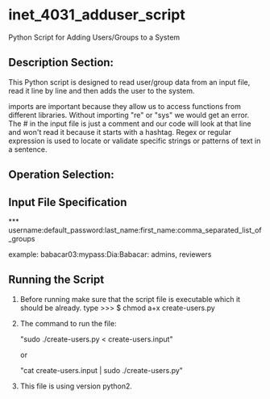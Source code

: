 # inet_4031_adduser_script
Python Script for Adding Users/Groups to a System

## Description Section: 

This Python script is designed to read user/group data from an input file, read it line by line and
then adds the user to the system. 

imports are important because they allow us to access functions from different libraries. Without importing "re" or "sys" we would get an error. 
The # in the input file is just a comment and our code will look at that line and won't read it because it starts with a hashtag. 
Regex or regular expression is used to locate or validate specific strings or patterns of text in a sentence. 


## Operation Selection: 

## Input File Specification

*** username:default_password:last_name:first_name:comma_separated_list_of_groups

example:
babacar03:mypass:Dia:Babacar: admins, reviewers 

## Running the Script

1) Before running make sure that the script file is executable which it should be already.
     type >>> $ chmod a+x create-users.py
2) The command to run the file:
   
      "sudo ./create-users.py < create-users.input"
   
   or
   
      "cat create-users.input | sudo ./create-users.py"
   

4) This file is using version python2.
   
